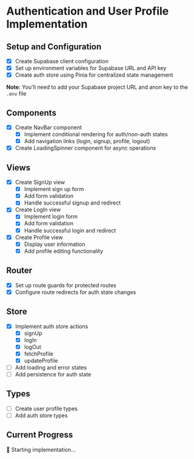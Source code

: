 # Authentication and User Profile Implementation

## Setup and Configuration
- [x] Create Supabase client configuration
- [x] Set up environment variables for Supabase URL and API key
- [x] Create auth store using Pinia for centralized state management

**Note:** You'll need to add your Supabase project URL and anon key to the `.env` file

## Components
- [x] Create NavBar component
  - [x] Implement conditional rendering for auth/non-auth states
  - [x] Add navigation links (login, signup, profile, logout)
- [x] Create LoadingSpinner component for async operations

## Views
- [x] Create SignUp view
  - [x] Implement sign up form
  - [x] Add form validation
  - [x] Handle successful signup and redirect
- [x] Create LogIn view
  - [x] Implement login form
  - [x] Add form validation
  - [x] Handle successful login and redirect
- [x] Create Profile view
  - [x] Display user information
  - [x] Add profile editing functionality

## Router
- [x] Set up route guards for protected routes
- [x] Configure route redirects for auth state changes

## Store
- [x] Implement auth store actions
  - [x] signUp
  - [x] logIn
  - [x] logOut
  - [x] fetchProfile
  - [x] updateProfile
- [ ] Add loading and error states
- [ ] Add persistence for auth state

## Types
- [ ] Create user profile types
- [ ] Add auth store types

## Current Progress
🚀 Starting implementation...
